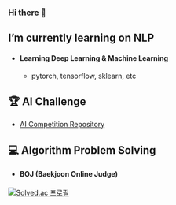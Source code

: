 ### Hi there 👋



## I’m currently learning on NLP

* #### Learning Deep Learning & Machine Learning
  * pytorch, tensorflow, sklearn, etc

## 🏆 AI Challenge
  * [AI Competition Repository](https://github.com/jaeyoung011/ML_Competition)

## 💻 Algorithm Problem Solving

* #### BOJ (Baekjoon Online Judge)
[![Solved.ac 프로필](http://mazassumnida.wtf/api/v2/generate_badge?boj=jaeyoung01)](https://solved.ac/profile/jaeyoung01)
